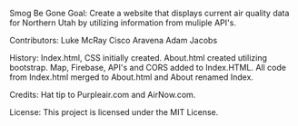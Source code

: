Smog Be Gone
Goal: Create a website that displays current air quality data for Northern Utah by utilizing information from muliple API's.

Contributors:
Luke McRay
Cisco Aravena
Adam Jacobs

History:
Index.html, CSS initially created. About.html created utilizing bootstrap. Map, Firebase, API's and CORS added to Index.HTML. All code from Index.html merged to About.html and About renamed Index.

Credits:
Hat tip to Purpleair.com and AirNow.com.

License:
This project is licensed under the MIT License.
